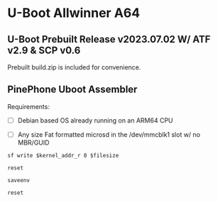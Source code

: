 # U-Boot Allwinner A64
## U-Boot Prebuilt Release v2023.07.02 W/ ATF v2.9 & SCP v0.6

Prebuilt build.zip is included for convenience.

## PinePhone Uboot Assembler

Requirements:

* [ ] Debian based OS already running on an ARM64 CPU

* [ ] Any size Fat formatted microsd in the /dev/mmcblk1 slot w/ no MBR/GUID


`sf write $kernel_addr_r 0 $filesize`

`reset`

`saveenv`

`reset`

